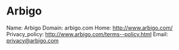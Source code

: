 
# Arbigo

Name: Arbigo
Domain: arbigo.com
Home: http://www.arbigo.com/
Privacy_policy: http://www.arbigo.com/terms--policy.html
Email: privacy@arbigo.com

